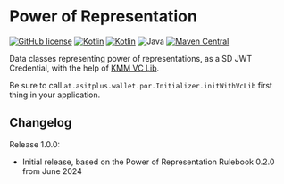 # Power of Representation

[![GitHub license](https://img.shields.io/badge/license-Apache%20License%202.0-brightgreen.svg?style=flat)](http://www.apache.org/licenses/LICENSE-2.0)
[![Kotlin](https://img.shields.io/badge/kotlin-multiplatform--mobile-orange.svg?logo=kotlin)](http://kotlinlang.org)
[![Kotlin](https://img.shields.io/badge/kotlin-2.0.0-blue.svg?logo=kotlin)](http://kotlinlang.org)
![Java](https://img.shields.io/badge/java-17-blue.svg?logo=OPENJDK)
[![Maven Central](https://img.shields.io/maven-central/v/at.asitplus.wallet/powerofrepresentation)](https://mvnrepository.com/artifact/at.asitplus.wallet/powerofrepresentation/)

Data classes representing power of representations, as a SD JWT Credential, with the help
of [KMM VC Lib](https://github.com/a-sit-plus/kmm-vc-library).

Be sure to call `at.asitplus.wallet.por.Initializer.initWithVcLib` first thing in your application.

## Changelog

Release 1.0.0:

- Initial release, based on the Power of Representation Rulebook 0.2.0 from June 2024
